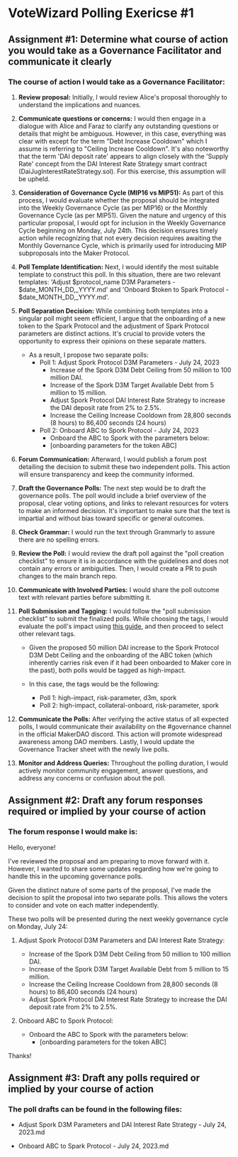 # VoteWizard Polling Exericse #1

## Assignment #1: Determine what course of action you would take as a Governance Facilitator and communicate it clearly

### The course of action I would take as a Governance Facilitator:

1. **Review proposal:** Initially, I would review Alice's proposal thoroughly to understand the implications and nuances.

2. **Communicate questions or concerns:** I would then engage in a dialogue with Alice and Faraz to clarify any outstanding questions or details that might be ambiguous. However, in this case, everything was clear with except for the term "Debt Increase Cooldown" which I assume is referring to "Ceiling Increase Cooldown". It's also noteworthy that the term 'DAI deposit rate' appears to align closely with the 'Supply Rate' concept from the DAI Interest Rate Strategy smart contract (DaiJugInterestRateStrategy.sol). For this exercise, this assumption will be upheld.

3. **Consideration of Governance Cycle (MIP16 vs MIP51):** As part of this process, I would evaluate whether the proposal should be integrated into the Weekly Governance Cycle (as per MIP16) or the Monthly Governance Cycle (as per MIP51). Given the nature and urgency of this particular proposal, I would opt for inclusion in the Weekly Governance Cycle beginning on Monday, July 24th. This decision ensures timely action while recognizing that not every decision requires awaiting the Monthly Governance Cycle, which is primarily used for introducing MIP subproposals into the Maker Protocol.

4. **Poll Template Identification:** Next, I would identify the most suitable template to construct this poll. In this situation, there are two relevant templates: 'Adjust $protocol_name D3M Parameters - $date_MONTH_DD,_YYYY.md' and 'Onboard $token to Spark Protocol - $date_MONTH_DD,_YYYY.md'.

5. **Poll Separation Decision:** While combining both templates into a singular poll might seem efficient, I argue that the onboarding of a new token to the Spark Protocol and the adjustment of Spark Protocol parameters are distinct actions. It's crucial to provide voters the opportunity to express their opinions on these separate matters.

	- As a result, I propose two separate polls:
		- Poll 1: Adjust Spork Protocol D3M Parameters - July 24, 2023
			- Increase of the Spork D3M Debt Ceiling from 50 million to 100 million DAI.
			- Increase of the Spork D3M Target Available Debt from 5 million to 15 million.
			- Adjust Spork Protocol DAI Interest Rate Strategy to increase the DAI deposit rate from 2% to 2.5%.
			- Increase the Ceiling Increase Cooldown from 28,800 seconds (8 hours) to 86,400 seconds (24 hours)
		- Poll 2: Onboard ABC to Spork Protocol - July 24, 2023
			- Onboard the ABC to Spork with the parameters below:
			- [onboarding parameters for the token ABC]

6. **Forum Communication:**  Afterward, I would publish a forum post detailing the decision to submit these two independent polls. This action will ensure transparency and keep the community informed.

7. **Draft the Governance Polls:** The next step would be to draft the governance polls. The poll would include a brief overview of the proposal, clear voting options, and links to relevant resources for voters to make an informed decision. It's important to make sure that the text is impartial and without bias toward specific or general outcomes.

8. **Check Grammar:** I would run the text through Grammarly to assure there are no spelling errors.

9. **Review the Poll:** I would review the draft poll against the "poll creation checklist" to ensure it is in accordance with the guidelines and does not contain any errors or ambiguities. Then, I would create a PR to push changes to the main branch repo.

10. **Communicate with Involved Parties:** I would share the poll outcome text with relevant parties before submitting it.

11. **Poll Submission and Tagging:** I would follow the "poll submission checklist" to submit the finalized polls. While choosing the tags, I would evaluate the poll's impact using [this guide](https://manual.makerdao.com/governance/off-chain/impact-estimations), and then proceed to select other relevant tags.

	- Given the proposed 50 million DAI increase to the Spork Protocol D3M Debt Ceiling and the onboarding of the ABC token (which inherently carries risk even if it had been onboarded to Maker core in the past), both polls would be tagged as high-impact.

	- In this case, the tags would be the following:
		- Poll 1: high-impact, risk-parameter, d3m, spork
		- Poll 2: high-impact, collateral-onboard, risk-parameter, spork

12. **Communicate the Polls:** After verifying the active status of all expected polls, I would communicate their availability on the #governance channel in the official MakerDAO discord. This action will promote widespread awareness among DAO members. Lastly, I would update the Governance Tracker sheet with the newly live polls.

13. **Monitor and Address Queries:** Throughout the polling duration, I would actively monitor community engagement, answer questions, and address any concerns or confusion about the poll.

## Assignment #2: Draft any forum responses required or implied by your course of action

### The forum response I would make is:

Hello, everyone!

I've reviewed the proposal and am preparing to move forward with it. However, I wanted to share some updates regarding how we're going to handle this in the upcoming governance polls.

Given the distinct nature of some parts of the proposal, I've made the decision to split the proposal into two separate polls. This allows the voters to consider and vote on each matter independently.

These two polls will be presented during the next weekly governance cycle on Monday, July 24:

1. Adjust Spork Protocol D3M Parameters and DAI Interest Rate Strategy:

   - Increase of the Spork D3M Debt Ceiling from 50 million to 100 million DAI.
   - Increase of the Spork D3M Target Available Debt from 5 million to 15 million.
   - Increase the Ceiling Increase Cooldown from 28,800 seconds (8 hours) to 86,400 seconds (24 hours)
   - Adjust Spork Protocol DAI Interest Rate Strategy to increase the DAI deposit rate from 2% to 2.5%.
   
2. Onboard ABC to Spork Protocol:

   - Onboard the ABC to Spork with the parameters below:
     - [onboarding parameters for the token ABC]

Thanks!


## Assignment #3: Draft any polls required or implied by your course of action

### The poll drafts can be found in the following files:

- Adjust Spork D3M Parameters and DAI Interest Rate Strategy - July 24, 2023.md

- Onboard ABC to Spark Protocol - July 24, 2023.md